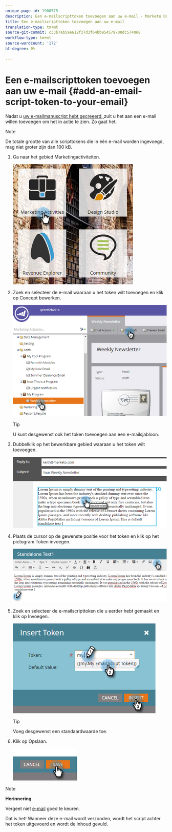 ```yaml
---
unique-page-id: 1900575
description: Een e-mailscripttoken toevoegen aan uw e-mail - Marketo Docs - Productdocumentatie
title: Een e-mailscripttoken toevoegen aan uw e-mail
translation-type: tm+mt
source-git-commit: c33b7ab59e612f37d3f64bb954579700dc574068
workflow-type: tm+mt
source-wordcount: '172'
ht-degree: 0%

---
```



# Een e-mailscripttoken toevoegen aan uw e-mail {#add-an-email-script-token-to-your-email}

Nadat u [uw e-mailmanuscript hebt gecreeerd, ](create-an-email-script-token.md)zult u het aan een e-mail willen toevoegen om het in actie te zien. Zo gaat het.

>[!NOTE]
>
>De totale grootte van alle scripttokens die in één e-mail worden ingevoegd, mag niet groter zijn dan 100 kB.

1. Ga naar het gebied Marketingactiviteiten.

   ![](assets/one-2.png)

1. Zoek en selecteer de e-mail waaraan u het token wilt toevoegen en klik op Concept bewerken.

   ![](assets/two-2.png)

   >[!TIP]
   >
   >U kunt desgewenst ook het token toevoegen aan een e-mailsjabloon.

1. Dubbelklik op het bewerkbare gebied waaraan u het token wilt toevoegen.

   ![](assets/three-2.png)

1. Plaats de cursor op de gewenste positie voor het token en klik op het pictogram Token invoegen.

   ![](assets/four-2.png)

1. Zoek en selecteer de e-mailscripttoken die u eerder hebt gemaakt en klik op Invoegen.

   ![](assets/five-1.png)

   >[!TIP]
   >
   >Voeg desgewenst een standaardwaarde toe.

1. Klik op Opslaan.

   ![](assets/six.png)

>[!NOTE]
>
>**Herinnering**
>
>Vergeet niet [e-mail](../../../../product-docs/email-marketing/general/creating-an-email/approve-an-email.md) goed te keuren.

Dat is het! Wanneer deze e-mail wordt verzonden, wordt het script achter het token uitgevoerd en wordt de inhoud gevuld.
